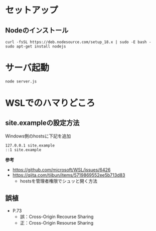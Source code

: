 # セットアップ
## Nodeのインストール

```
curl -fsSL https://deb.nodesource.com/setup_18.x | sudo -E bash -
sudo apt-get install nodejs
```

# サーバ起動

```sh
node server.js
```

# WSLでのハマりどころ
## site.exampleの設定方法
Windows側のhostsに下記を追加

```
127.0.0.1 site.example
::1 site.example
```

**参考**
- https://github.com/microsoft/WSL/issues/6426
- https://qiita.com/tiibun/items/5719869552ee5b713d83
  - hostsを管理者権限でシュッと開く方法

## 誤植
- P.73
    - 誤：Cross-Origin Recourse Sharing
    - 正：Cross-Origin Resourse Sharing
